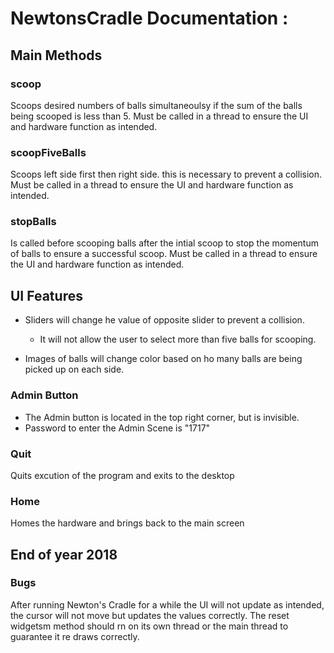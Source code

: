 # NewtonsCradle Documentation :

## Main Methods

### scoop
Scoops desired numbers of balls simultaneoulsy if the sum of the balls being scooped is less than 5.
Must be called in a thread to ensure the UI and hardware function as intended.

### scoopFiveBalls
Scoops left side first then right side. this is necessary to prevent a collision.
Must be called in a thread to ensure the UI and hardware function as intended.

### stopBalls
Is called before scooping balls after the intial scoop to stop the momentum of balls to ensure a successful scoop.
Must be called in a thread to ensure the UI and hardware function as intended.

## UI Features
* Sliders will change he value of opposite slider to prevent a collision. 
  * It will not allow the user to select more than five balls for scooping.

* Images of balls will change color based on ho many balls are being picked up on each side.

### Admin Button
* The Admin button is located in the top right corner, but is invisible.
* Password to enter the Admin Scene is "1717"

### Quit
Quits excution of the program and exits to the desktop

### Home
Homes the hardware and brings back to the main screen


## End of year 2018

### Bugs
After running Newton's Cradle for a while the UI will not update as intended, the cursor will not move but updates the values correctly. The reset widgetsm method should rn on its own thread or the main thread to guarantee it re draws correctly.
